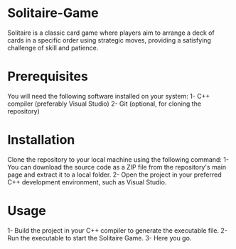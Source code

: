 # Solitaire-Game
Solitaire is a classic card game where players aim to arrange a deck of cards in a specific order using strategic moves, providing a satisfying challenge of skill and patience.

# Prerequisites
You will need the following software installed on your system:
1- C++ compiler (preferably Visual Studio)
2- Git (optional, for cloning the repository)

# Installation
Clone the repository to your local machine using the following command:
1- You can download the source code as a ZIP file from the repository's main page and extract it to a local folder.
2- Open the project in your preferred C++ development environment, such as Visual Studio.

# Usage
1- Build the project in your C++ compiler to generate the executable file.
2- Run the executable to start the Solitaire Game.
3- Here you go.
